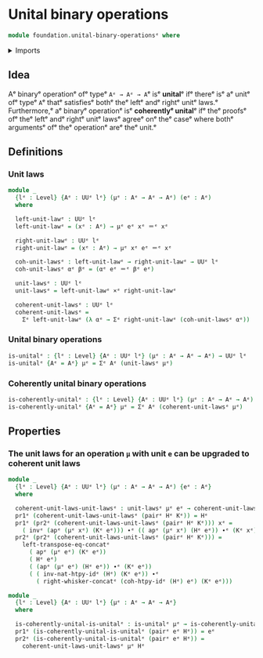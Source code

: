 # Unital binary operations

```agda
module foundation.unital-binary-operationsᵉ where
```

<details><summary>Imports</summary>

```agda
open import foundation.action-on-identifications-functionsᵉ
open import foundation.dependent-pair-typesᵉ
open import foundation.universe-levelsᵉ
open import foundation.whiskering-homotopies-compositionᵉ
open import foundation.whiskering-identifications-concatenationᵉ

open import foundation-core.cartesian-product-typesᵉ
open import foundation-core.homotopiesᵉ
open import foundation-core.identity-typesᵉ
```

</details>

## Idea

Aᵉ binaryᵉ operationᵉ ofᵉ typeᵉ `Aᵉ → Aᵉ → A`ᵉ isᵉ **unital**ᵉ ifᵉ thereᵉ isᵉ aᵉ unitᵉ ofᵉ typeᵉ
`A`ᵉ thatᵉ satisfiesᵉ bothᵉ theᵉ leftᵉ andᵉ rightᵉ unitᵉ laws.ᵉ Furthermore,ᵉ aᵉ binaryᵉ
operationᵉ isᵉ **coherentlyᵉ unital**ᵉ ifᵉ theᵉ proofsᵉ ofᵉ theᵉ leftᵉ andᵉ rightᵉ unitᵉ lawsᵉ
agreeᵉ onᵉ theᵉ caseᵉ where bothᵉ argumentsᵉ ofᵉ theᵉ operationᵉ areᵉ theᵉ unit.ᵉ

## Definitions

### Unit laws

```agda
module _
  {lᵉ : Level} {Aᵉ : UUᵉ lᵉ} (μᵉ : Aᵉ → Aᵉ → Aᵉ) (eᵉ : Aᵉ)
  where

  left-unit-lawᵉ : UUᵉ lᵉ
  left-unit-lawᵉ = (xᵉ : Aᵉ) → μᵉ eᵉ xᵉ ＝ᵉ xᵉ

  right-unit-lawᵉ : UUᵉ lᵉ
  right-unit-lawᵉ = (xᵉ : Aᵉ) → μᵉ xᵉ eᵉ ＝ᵉ xᵉ

  coh-unit-lawsᵉ : left-unit-lawᵉ → right-unit-lawᵉ → UUᵉ lᵉ
  coh-unit-lawsᵉ αᵉ βᵉ = (αᵉ eᵉ ＝ᵉ βᵉ eᵉ)

  unit-lawsᵉ : UUᵉ lᵉ
  unit-lawsᵉ = left-unit-lawᵉ ×ᵉ right-unit-lawᵉ

  coherent-unit-lawsᵉ : UUᵉ lᵉ
  coherent-unit-lawsᵉ =
    Σᵉ left-unit-lawᵉ (λ αᵉ → Σᵉ right-unit-lawᵉ (coh-unit-lawsᵉ αᵉ))
```

### Unital binary operations

```agda
is-unitalᵉ : {lᵉ : Level} {Aᵉ : UUᵉ lᵉ} (μᵉ : Aᵉ → Aᵉ → Aᵉ) → UUᵉ lᵉ
is-unitalᵉ {Aᵉ = Aᵉ} μᵉ = Σᵉ Aᵉ (unit-lawsᵉ μᵉ)
```

### Coherently unital binary operations

```agda
is-coherently-unitalᵉ : {lᵉ : Level} {Aᵉ : UUᵉ lᵉ} (μᵉ : Aᵉ → Aᵉ → Aᵉ) → UUᵉ lᵉ
is-coherently-unitalᵉ {Aᵉ = Aᵉ} μᵉ = Σᵉ Aᵉ (coherent-unit-lawsᵉ μᵉ)
```

## Properties

### The unit laws for an operation `μ` with unit `e` can be upgraded to coherent unit laws

```agda
module _
  {lᵉ : Level} {Aᵉ : UUᵉ lᵉ} (μᵉ : Aᵉ → Aᵉ → Aᵉ) {eᵉ : Aᵉ}
  where

  coherent-unit-laws-unit-lawsᵉ : unit-lawsᵉ μᵉ eᵉ → coherent-unit-lawsᵉ μᵉ eᵉ
  pr1ᵉ (coherent-unit-laws-unit-lawsᵉ (pairᵉ Hᵉ Kᵉ)) = Hᵉ
  pr1ᵉ (pr2ᵉ (coherent-unit-laws-unit-lawsᵉ (pairᵉ Hᵉ Kᵉ))) xᵉ =
    ( invᵉ (apᵉ (μᵉ xᵉ) (Kᵉ eᵉ))) ∙ᵉ (( apᵉ (μᵉ xᵉ) (Hᵉ eᵉ)) ∙ᵉ (Kᵉ xᵉ))
  pr2ᵉ (pr2ᵉ (coherent-unit-laws-unit-lawsᵉ (pairᵉ Hᵉ Kᵉ))) =
    left-transpose-eq-concatᵉ
      ( apᵉ (μᵉ eᵉ) (Kᵉ eᵉ))
      ( Hᵉ eᵉ)
      ( (apᵉ (μᵉ eᵉ) (Hᵉ eᵉ)) ∙ᵉ (Kᵉ eᵉ))
      ( ( inv-nat-htpy-idᵉ (Hᵉ) (Kᵉ eᵉ)) ∙ᵉ
        ( right-whisker-concatᵉ (coh-htpy-idᵉ (Hᵉ) eᵉ) (Kᵉ eᵉ)))

module _
  {lᵉ : Level} {Aᵉ : UUᵉ lᵉ} {μᵉ : Aᵉ → Aᵉ → Aᵉ}
  where

  is-coherently-unital-is-unitalᵉ : is-unitalᵉ μᵉ → is-coherently-unitalᵉ μᵉ
  pr1ᵉ (is-coherently-unital-is-unitalᵉ (pairᵉ eᵉ Hᵉ)) = eᵉ
  pr2ᵉ (is-coherently-unital-is-unitalᵉ (pairᵉ eᵉ Hᵉ)) =
    coherent-unit-laws-unit-lawsᵉ μᵉ Hᵉ
```